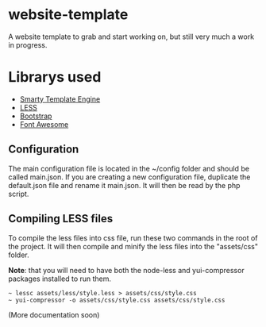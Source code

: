 website-template
=================
A website template to grab and start working on, but still very much a work in
progress.
# Librarys used

 - [Smarty Template Engine](http://www.smarty.net)
 - [LESS](http://lesscss.org)
 - [Bootstrap](http://getbootstrap.com)
 - [Font Awesome](https://fortawesome.github.io/Font-Awesome/)

## Configuration
The main configuration file is located in the ~/config folder and should be
called main.json. If you are creating a new configuration file, duplicate the
default.json file and rename it main.json. It will then be read by the php
script.
## Compiling LESS files
To compile the less files into css file, run these two commands in the root
of the project. It will then compile and minify the less files into the
"assets/css" folder.

**Note**: that you will need to have both the node-less and yui-compressor
packages installed to run them.
```
~ lessc assets/less/style.less > assets/css/style.css
~ yui-compressor -o assets/css/style.css assets/css/style.css
```
(More documentation soon)